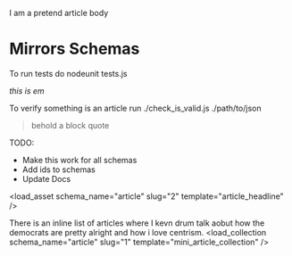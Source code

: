  I am a pretend article body

# Mirrors Schemas
To run tests do
nodeunit tests.js

_this is em_

To verify something is an article run
./check_is_valid.js ./path/to/json

> behold
> a block quote

TODO: 

- Make this work for all schemas
- Add ids to schemas
- Update Docs

<load_asset schema_name="article" slug="2" template="article_headline" />

There is an inline list of articles where I kevn drum talk aobut how the democrats are pretty alright
and how i love centrism.
<load_collection schema_name="article" slug="1" template="mini_article_collection" />
